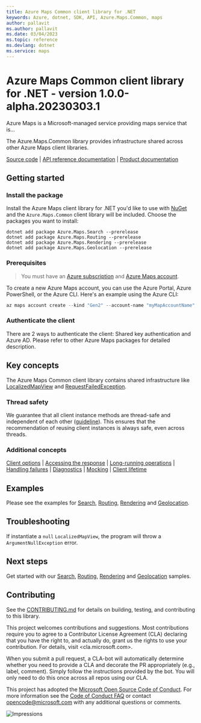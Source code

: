 ```yaml
---
title: Azure Maps Common client library for .NET
keywords: Azure, dotnet, SDK, API, Azure.Maps.Common, maps
author: pallavit
ms.author: pallavit
ms.date: 03/04/2023
ms.topic: reference
ms.devlang: dotnet
ms.service: maps
---
```

# Azure Maps Common client library for .NET - version 1.0.0-alpha.20230303.1 


Azure Maps is a Microsoft-managed service providing maps service that is...

The Azure.Maps.Common library provides infrastructure shared across other Azure Maps client libraries.

[Source code](https://github.com/Azure/azure-sdk-for-net/tree/main/sdk/maps/Azure.Maps.Common/src) | [API reference documentation](/rest/api/maps/) | [Product documentation](/azure/azure-maps)

## Getting started

### Install the package

Install the Azure Maps client library for .NET you'd like to use with [NuGet](https://www.nuget.org/) and the `Azure.Maps.Common` client library will be included. Choose the packages you want to install:

```dotnetcli
dotnet add package Azure.Maps.Search --prerelease
dotnet add package Azure.Maps.Routing --prerelease
dotnet add package Azure.Maps.Rendering --prerelease
dotnet add package Azure.Maps.Geolocation --prerelease
```

### Prerequisites

> You must have an [Azure subscription](https://azure.microsoft.com/free/dotnet/) and [Azure Maps account](/azure/azure-maps/quick-demo-map-app#create-an-azure-maps-account).

To create a new Azure Maps account, you can use the Azure Portal, Azure PowerShell, or the Azure CLI. Here's an example using the Azure CLI:

```powershell
az maps account create --kind "Gen2" --account-name "myMapAccountName" --resource-group "<resource group>" --sku "G2"
```

### Authenticate the client

There are 2 ways to authenticate the client: Shared key authentication and Azure AD. Please refer to other Azure Maps packages for detailed description.

## Key concepts

The Azure Maps Common client library contains shared infrastructure like
[LocalizedMapView](https://github.com/Azure/azure-sdk-for-net/blob/main/sdk/maps/Azure.Maps.Common/src/LocalizedMapView.cs) and [RequestFailedException](https://github.com/Azure/azure-sdk-for-net/blob/main/sdk/core/Azure.Core/src/RequestFailedException.cs).

### Thread safety

We guarantee that all client instance methods are thread-safe and independent of each other ([guideline](https://azure.github.io/azure-sdk/dotnet_introduction.html#dotnet-service-methods-thread-safety)). This ensures that the recommendation of reusing client instances is always safe, even across threads.

### Additional concepts
<!-- CLIENT COMMON BAR -->
[Client options](https://github.com/Azure/azure-sdk-for-net/blob/main/sdk/core/Azure.Core/README.md#configuring-service-clients-using-clientoptions) |
[Accessing the response](https://github.com/Azure/azure-sdk-for-net/blob/main/sdk/core/Azure.Core/README.md#accessing-http-response-details-using-responset) |
[Long-running operations](https://github.com/Azure/azure-sdk-for-net/blob/main/sdk/core/Azure.Core/README.md#consuming-long-running-operations-using-operationt) |
[Handling failures](https://github.com/Azure/azure-sdk-for-net/blob/main/sdk/core/Azure.Core/README.md#reporting-errors-requestfailedexception) |
[Diagnostics](https://github.com/Azure/azure-sdk-for-net/blob/main/sdk/core/Azure.Core/samples/Diagnostics.md) |
[Mocking](https://github.com/Azure/azure-sdk-for-net/blob/main/sdk/core/Azure.Core/README.md#mocking) |
[Client lifetime](https://devblogs.microsoft.com/azure-sdk/lifetime-management-and-thread-safety-guarantees-of-azure-sdk-net-clients/)
<!-- CLIENT COMMON BAR -->

## Examples

Please see the examples for [Search](https://github.com/Azure/azure-sdk-for-net/tree/main/sdk/maps/Azure.Maps.Search), [Routing](https://github.com/Azure/azure-sdk-for-net/tree/main/sdk/maps/Azure.Maps.Routing), [Rendering](https://github.com/Azure/azure-sdk-for-net/tree/main/sdk/maps/Azure.Maps.Rendering) and [Geolocation](https://github.com/Azure/azure-sdk-for-net/tree/main/sdk/maps/Azure.Maps.Geolocation).

## Troubleshooting

If instantiate a `null` `LocalizedMapView`, the program will throw a `ArgumentNullException` error.

## Next steps

Get started with our [Search](https://github.com/Azure/azure-sdk-for-net/tree/main/sdk/maps/Azure.Maps.Search/samples), [Routing](https://github.com/Azure/azure-sdk-for-net/tree/main/sdk/maps/Azure.Maps.Routing/samples), [Rendering](https://github.com/Azure/azure-sdk-for-net/tree/main/sdk/maps/Azure.Maps.Rendering/samples) and [Geolocation](https://github.com/Azure/azure-sdk-for-net/tree/main/sdk/maps/Azure.Maps.Geolocation/samples) samples.

## Contributing

See the [CONTRIBUTING.md](https://github.com/Azure/azure-sdk-for-net/blob/main/CONTRIBUTING.md) for details on building, testing, and contributing to this library.

This project welcomes contributions and suggestions. Most contributions require you to agree to a Contributor License Agreement (CLA) declaring that you have the right to, and actually do, grant us the rights to use your contribution. For details, visit <cla.microsoft.com>.

When you submit a pull request, a CLA-bot will automatically determine whether you need to provide a CLA and decorate the PR appropriately (e.g., label, comment). Simply follow the instructions provided by the bot. You will only need to do this once across all repos using our CLA.

This project has adopted the [Microsoft Open Source Code of Conduct](https://opensource.microsoft.com/codeofconduct/). For more information see the [Code of Conduct FAQ](https://opensource.microsoft.com/codeofconduct/faq/) or contact <opencode@microsoft.com> with any additional questions or comments.

![Impressions](https://azure-sdk-impressions.azurewebsites.net/api/impressions/azure-sdk-for-net/sdk/maps/Azure.Maps.Common/README.png)

